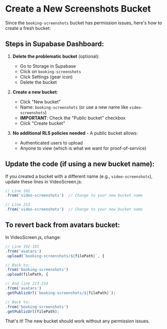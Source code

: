 # Create a New Screenshots Bucket

Since the `booking-screenshots` bucket has permission issues, here's how to create a fresh bucket:

## Steps in Supabase Dashboard:

1. **Delete the problematic bucket** (optional):
   - Go to Storage in Supabase
   - Click on `booking-screenshots`
   - Click Settings (gear icon)
   - Delete the bucket

2. **Create a new bucket**:
   - Click "New bucket"
   - Name: `booking-screenshots` (or use a new name like `video-screenshots`)
   - **IMPORTANT**: Check the "Public bucket" checkbox
   - Click "Create bucket"

3. **No additional RLS policies needed** - A public bucket allows:
   - Authenticated users to upload
   - Anyone to view (which is what we want for proof-of-service)

## Update the code (if using a new bucket name):

If you created a bucket with a different name (e.g., `video-screenshots`), update these lines in VideoScreen.js:

```javascript
// Line 192
.from('video-screenshots')  // Change to your new bucket name

// Line 213
.from('video-screenshots')  // Change to your new bucket name
```

## To revert back from avatars bucket:

In VideoScreen.js, change:

```javascript
// Line 192-193
.from('avatars')
.upload(`booking-screenshots/${filePath}`, {

// Back to:
.from('booking-screenshots')
.upload(filePath, {

// And line 213-214
.from('avatars')
.getPublicUrl(`booking-screenshots/${filePath}`);

// Back to:
.from('booking-screenshots')
.getPublicUrl(filePath);
```

That's it! The new bucket should work without any permission issues.